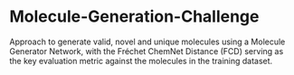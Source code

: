 # Molecule-Generation-Challenge
Approach to generate valid, novel and unique molecules using a Molecule Generator Network, with the Fréchet ChemNet Distance (FCD) serving as the key evaluation metric against the molecules in the training dataset.
